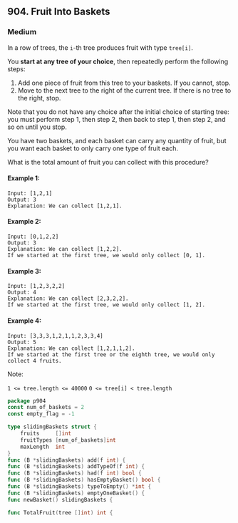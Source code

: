 ## 904. Fruit Into Baskets
### Medium

In a row of trees, the `i`-th tree produces fruit with type `tree[i]`.

You **start at any tree of your choice**, then repeatedly perform the following steps:

1. Add one piece of fruit from this tree to your baskets.  If you cannot, stop.
2. Move to the next tree to the right of the current tree.  If there is no tree to the right, stop.

Note that you do not have any choice after the initial choice of starting tree: you must perform step 1, then step 2, then back to step 1, then step 2, and so on until you stop.

You have two baskets, and each basket can carry any quantity of fruit, but you want each basket to only carry one type of fruit each.

What is the total amount of fruit you can collect with this procedure?

#### Example 1:
```
Input: [1,2,1]
Output: 3
Explanation: We can collect [1,2,1].
```
#### Example 2:
```
Input: [0,1,2,2]
Output: 3
Explanation: We can collect [1,2,2].
If we started at the first tree, we would only collect [0, 1].
```
#### Example 3:
```
Input: [1,2,3,2,2]
Output: 4
Explanation: We can collect [2,3,2,2].
If we started at the first tree, we would only collect [1, 2].
```
#### Example 4:
```
Input: [3,3,3,1,2,1,1,2,3,3,4]
Output: 5
Explanation: We can collect [1,2,1,1,2].
If we started at the first tree or the eighth tree, we would only collect 4 fruits.
```

Note:

`1 <= tree.length <= 40000`
`0 <= tree[i] < tree.length`

```go
package p904
const num_of_baskets = 2
const empty_flag = -1

type slidingBaskets struct {
	fruits     []int
	fruitTypes [num_of_baskets]int
	maxLength  int
}
func (B *slidingBaskets) add(f int) {
func (B *slidingBaskets) addTypeOf(f int) {
func (B *slidingBaskets) had(f int) bool {
func (B *slidingBaskets) hasEmptyBasket() bool {
func (B *slidingBaskets) typeToEmpty() *int {
func (B *slidingBaskets) emptyOneBasket() {
func newBasket() slidingBaskets {

func TotalFruit(tree []int) int {
```